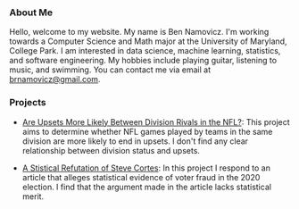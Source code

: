 ### About Me

Hello, welcome to my website. My name is Ben Namovicz. I'm working towards a Computer Science and Math major at the University of Maryland, College Park. I am interested in data science, machine learning, statistics, and software engineering. My hobbies include playing guitar, listening to music, and swimming. You can contact me via email at brnamovicz@gmail.com.

### Projects

- [Are Upsets More Likely Between Division Rivals in the NFL?](https://brnamovicz.github.io/NFL-Upsets/):
This project aims to determine whether NFL games played by teams in the same division are more likely to end in upsets. I don't find any clear relationship between division status and upsets.

- [A Stistical Refutation of Steve Cortes](https://brnamovicz.github.io/Election/):
In this project I respond to an article that alleges statistical evidence of voter fraud in the 2020 election. I find that the argument made in the article lacks statistical merit.
